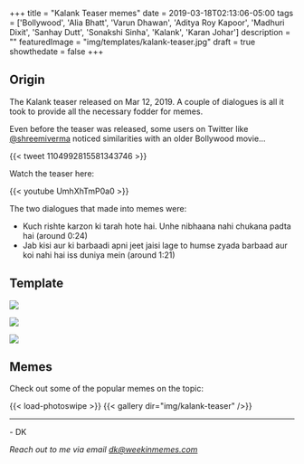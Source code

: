 +++
title = "Kalank Teaser memes"
date = 2019-03-18T02:13:06-05:00
tags = ['Bollywood', 'Alia Bhatt', 'Varun Dhawan', 'Aditya Roy Kapoor', 'Madhuri Dixit', 'Sanhay Dutt', 'Sonakshi Sinha', 'Kalank', 'Karan Johar']
description = ""
featuredImage = "img/templates/kalank-teaser.jpg"
draft = true
showthedate = false
+++

## Origin

The Kalank teaser released on Mar 12, 2019. A couple of dialogues is all it took to provide all the necessary fodder for memes.
<!--more-->

Even before the teaser was released, some users on Twitter like [@shreemiverma](https://twitter.com/shreemiverma/) noticed similarities with an older Bollywood movie...

{{< tweet 1104992815581343746 >}}

Watch the teaser here:

{{< youtube UmhXhTmP0a0 >}}

The two dialogues that made into memes were:

* Kuch rishte karzon ki tarah hote hai. Unhe nibhaana nahi chukana padta hai (around 0:24)
* Jab kisi aur ki barbaadi apni jeet jaisi lage to humse zyada barbaad aur koi nahi hai iss duniya mein (around 1:21)


## Template

![](img/templates/kalank-teaser.jpg)

![](img/templates/kalank-teaser-alia-bhatt-barbaad.jpg)

![](img/templates/kalank-teaser-varun-dhawan-rishte.jpg)

## Memes

Check out some of the popular memes on the topic:

{{< load-photoswipe >}}
{{< gallery dir="img/kalank-teaser" />}}



---
\- DK

*Reach out to me via email dk@weekinmemes.com*